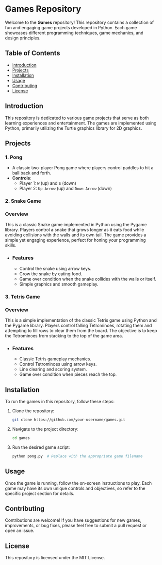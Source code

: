 # Games Repository

Welcome to the **Games** repository! This repository contains a collection of fun and engaging game projects developed in Python. Each game showcases different programming techniques, game mechanics, and design principles.

## Table of Contents

- [Introduction](#introduction)
- [Projects](#projects)
- [Installation](#installation)
- [Usage](#usage)
- [Contributing](#contributing)
- [License](#license)

## Introduction

This repository is dedicated to various game projects that serve as both learning experiences and entertainment. The games are implemented using Python, primarily utilizing the Turtle graphics library for 2D graphics.

## Projects

### 1. Pong
- A classic two-player Pong game where players control paddles to hit a ball back and forth. 
- **Controls**: 
  - Player 1: `W` (up) and `S` (down)
  - Player 2: `Up Arrow` (up) and `Down Arrow` (down)

### 2. Snake Game
### Overview
This is a classic Snake game implemented in Python using the Pygame library. Players control a snake that grows longer as it eats food while avoiding collisions with the walls and its own tail. The game provides a simple yet engaging experience, perfect for honing your programming skills.
- ### Features
  - Control the snake using arrow keys.
  - Grow the snake by eating food.
  - Game over condition when the snake collides with the walls or itself.
  - Simple graphics and smooth gameplay.
    
### 3. Tetris Game
### Overview
This is a simple implementation of the classic Tetris game using Python and the Pygame library. Players control falling Tetrominoes, rotating them and attempting to fill rows to clear them from the board. The objective is to keep the Tetrominoes from stacking to the top of the game area.
- ### Features
  - Classic Tetris gameplay mechanics.
  - Control Tetrominoes using arrow keys.
  - Line clearing and scoring system.
  - Game over condition when pieces reach the top.

## Installation

To run the games in this repository, follow these steps:

1. Clone the repository:

   ```bash
   git clone https://github.com/your-username/games.git

2. Navigate to the project directory:
    ```bash
   cd games
3. Run the desired game script:
   ```bash
   python pong.py  # Replace with the appropriate game filename

## Usage
Once the game is running, follow the on-screen instructions to play. Each game may have its own unique controls and objectives, so refer to the specific project section for details.

## Contributing
Contributions are welcome! If you have suggestions for new games, improvements, or bug fixes, please feel free to submit a pull request or open an issue.

## License
This repository is licensed under the MIT License.
